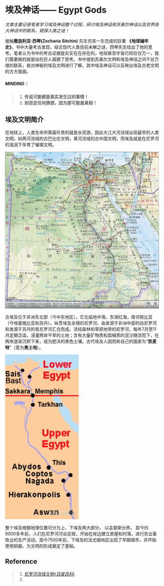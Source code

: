 #  埃及神话—— Egypt Gods


*文章主要记录笔者学习埃及神话整个过程，研讨埃及神话和苏美尔神话以及世界各大神话中的联系，窥探人类之谜！*

接触**撒迦利亚·西琴(Zecharia Sitchin)** 先生穷其一生完成的巨著 **《地球编年史》**，书中大量考古发现，结合现代人类目前未解之谜，西琴先生给出了他的思考。笔者认为书中的考古证据是实实在在存在的，地球甚至宇宙已知仅仅万一，我们需要做的就是站在巨人肩膀了思考。书中提到苏美尔文明和埃及神话之间千丝万缕的联系，故对神秘的埃及文明进行了解，其中埃及神话可以反映出埃及古老文明的方方面面。

##### MINDING：
> 1. **传说可能都是真实发生过的事情！**
> 2. **别否定任何猜想，因为那可能是真相！**

## 埃及文明简介

在地球上，人类生命所需最珍贵的就是水资源，因此大江大河流域出现最早的人类文明，如两河流域的古巴比伦文明，黄河流域的古中国文明，而埃及就是在尼罗河的滋润下孕育了璀璨文明。

![Image](../../blog_imgs/egypt_location.jpg)

古埃及位于非洲东北部（今中东地区），它北临地中海，东濒红海，南邻努比亚（今埃塞俄比亚和苏丹）。纵贯埃及全境的尼罗河，由发源于非洲中部的白尼罗河和发源于苏丹的青尼罗河汇合而成。流经森林和草原地带的尼罗河，每年7月至11月定期泛滥，浸灌两岸干旱的土地；含有大量矿物质和腐植质的泥沙随流而下，在两岸逐渐沉积下来，成为肥沃的黑色土壤。古代埃及人因而称自己的国家为“**凯麦特**”（意为**黑土地**）。 

![Image](../../blog_imgs/egypt_upper_lower.jpg)

整个埃及根据地理位置可分为上、下埃及两大部分， 以孟斐斯分界。
距今约9000多年前，人们在尼罗河河谷定居，开始在岸边建立房屋和村落，进行农业畜牧业的生产活动。距今7500年前，下埃及的法尤姆地区出现了早期城市，并开始使用铜器，为文明的形成奠定了基础。






## Reference
> 1. [尼罗河流域文明(*百度百科*)](https://baike.baidu.com/item/%E5%8F%A4%E5%9F%83%E5%8F%8A%E6%96%87%E6%98%8E/744297?fromtitle=%E5%B0%BC%E7%BD%97%E6%B2%B3%E6%B5%81%E5%9F%9F%E6%96%87%E6%98%8E&fromid=3246788)
> 2. []()

 





